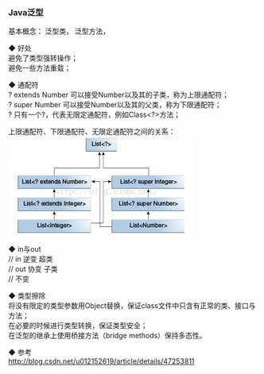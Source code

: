 ### Java泛型  

基本概念： 泛型类， 泛型方法，   

◆ 好处  
避免了类型强转操作；  
避免一些方法重载；  

◆ 通配符  
? extends Number  可以接受Number以及其的子类，称为上限通配符；   
? super  Number  可以接受Number以及其的父类，称为下限通配符；   
? 只有一个?，代表无限定通配符，例如Class<?>方法；  

上限通配符、下限通配符、无限定通配符之间的关系：  
![图](../ImageFiles/Genericity_001.png)  

◆ in与out  
// in 逆变  超类  
// out 协变 子类  
// 不变    

◆ 类型擦除  
将没有限定的类型参数用Object替换，保证class文件中只含有正常的类、接口与方法；  
在必要的时候进行类型转换，保证类型安全；  
在泛型的继承上使用桥接方法（bridge methods）保持多态性。  


◆ 参考  
http://blog.csdn.net/u012152619/article/details/47253811  
